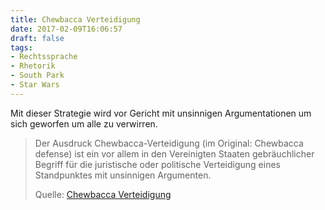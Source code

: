 ```yaml
---
title: Chewbacca Verteidigung
date: 2017-02-09T16:06:57
draft: false
tags:
- Rechtssprache
- Rhetorik
- South Park
- Star Wars
---
```


Mit dieser Strategie wird vor Gericht mit unsinnigen Argumentationen um
sich geworfen um alle zu verwirren.

> Der Ausdruck Chewbacca-Verteidigung (im Original: Chewbacca defense) ist ein
> vor allem in den Vereinigten Staaten gebräuchlicher Begriff für die
> juristische oder politische Verteidigung eines Standpunktes mit unsinnigen
> Argumenten.
>
> Quelle: [Chewbacca Verteidigung](https://de.wikipedia.org/wiki/Chewbacca-Verteidigung)
